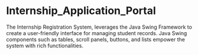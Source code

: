 # Internship_Application_Portal
 The Internship Registration System, leverages the Java Swing Framework to create a user-friendly interface for managing student records. Java Swing components such as tables, scroll panels, buttons, and lists empower the system with rich functionalities.
